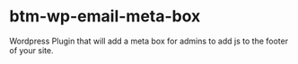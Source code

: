 btm-wp-email-meta-box
=====================
Wordpress Plugin that will add a meta box for admins to add js to the footer of your site.
